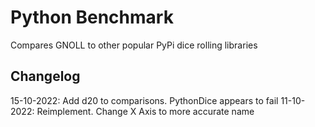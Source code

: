 # Python Benchmark

Compares GNOLL to other popular PyPi dice rolling libraries

## Changelog

15-10-2022: Add d20 to comparisons. PythonDice appears to fail
11-10-2022: Reimplement. Change X Axis to more accurate name
